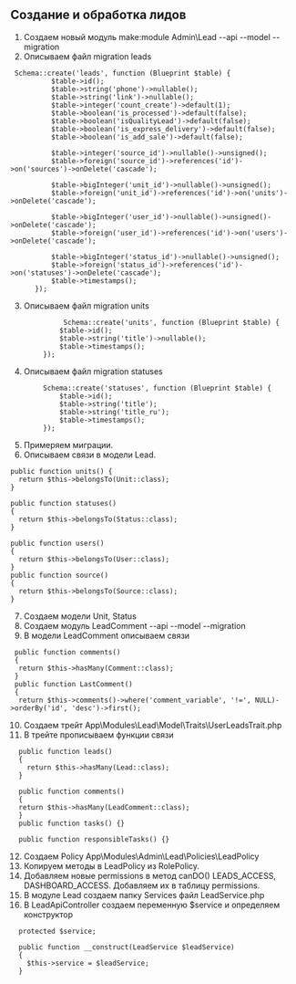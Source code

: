 ## Создание и обработка лидов
1. Создаем новый модуль make:module Admin\Lead --api --model --migration
2. Описываем файл migration leads
  ```
   Schema::create('leads', function (Blueprint $table) {
            $table->id();
            $table->string('phone')->nullable();
            $table->string('link')->nullable();
            $table->integer('count_create')->default(1);
            $table->boolean('is_processed')->default(false);
            $table->boolean('isQualityLead')->default(false);
            $table->boolean('is_express_delivery')->default(false);
            $table->boolean('is_add_sale')->default(false);

            $table->integer('source_id')->nullable()->unsigned();
            $table->foreign('source_id')->references('id')->on('sources')->onDelete('cascade');

            $table->bigInteger('unit_id')->nullable()->unsigned();
            $table->foreign('unit_id')->references('id')->on('units')->onDelete('cascade');

            $table->bigInteger('user_id')->nullable()->unsigned()->onDelete('cascade');
            $table->foreign('user_id')->references('id')->on('users')->onDelete('cascade');

            $table->bigInteger('status_id')->nullable()->unsigned();
            $table->foreign('status_id')->references('id')->on('statuses')->onDelete('cascade');
            $table->timestamps();
        });
```

3. Описываем файл migration units
```
             Schema::create('units', function (Blueprint $table) {
            $table->id();
            $table->string('title')->nullable();
            $table->timestamps();
        });
 ```
4. Описываем файл migration statuses
```
        Schema::create('statuses', function (Blueprint $table) {
            $table->id();
            $table->string('title');
            $table->string('title_ru');
            $table->timestamps();
        });
```
5. Примеряем миграции.
6. Описываем связи в модели Lead.
```
public function units() {
  return $this->belongsTo(Unit::class);
}

public function statuses()
{
  return $this->belongsTo(Status::class);
}
 
public function users()
{
  return $this->belongsTo(User::class);
}  
public function source()
{
  return $this->belongsTo(Source::class);
}  
```
7. Создаем модели Unit, Status
8. Создаем модуль LeadComment --api --model --migration
9. В модели LeadComment описываем связи
```
 public function comments()
 {
  return $this->hasMany(Comment::class);
 }
 public function LastComment()
 {
  return $this->comments()->where('comment_variable', '!=', NULL)->orderBy('id', 'desc')->first();
```
10. Создаем трейт App\Modules\Lead\Model\Traits\UserLeadsTrait.php
11. В трейте прописываем функции связи
```
  public function leads() 
  {
    return $this->hasMany(Lead::class);
  }
  
  public function comments()
  {
  return $this->hasMany(LeadComment::class);
  }
  public function tasks() {}

  public function responsibleTasks() {}
```

12. Создаем Policy App\Modules\Admin\Lead\Policies\LeadPolicy
13. Копируем методы в LeadPolicy из RolePolicy.
14. Добавляем новые permissions в метод canDO() LEADS_ACCESS, DASHBOARD_ACCESS. Добавляем их в таблицу permissions.
15. В модуле Lead создаем папку Services файл LeadService.php
16. В LeadApiController создаем переменную $service и определяем конструктор

```
  protected $service;
  
  public function __construct(LeadService $leadService)
  {
    $this->service = $leadService;
  }
  
```
